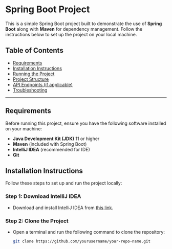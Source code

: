 # Spring Boot Project

This is a simple Spring Boot project built to demonstrate the use of **Spring Boot** along with **Maven** for dependency management. Follow the instructions below to set up the project on your local machine.

## Table of Contents
- [Requirements](#requirements)
- [Installation Instructions](#installation-instructions)
- [Running the Project](#running-the-project)
- [Project Structure](#project-structure)
- [API Endpoints (if applicable)](#api-endpoints)
- [Troubleshooting](#troubleshooting)

---

## Requirements

Before running this project, ensure you have the following software installed on your machine:

- **Java Development Kit (JDK)** 11 or higher
- **Maven** (included with Spring Boot)
- **IntelliJ IDEA** (recommended for IDE)
- **Git**

## Installation Instructions

Follow these steps to set up and run the project locally:

### Step 1: Download IntelliJ IDEA

- Download and install IntelliJ IDEA from [this link](https://www.jetbrains.com/idea/download/?section=windows).

### Step 2: Clone the Project

- Open a terminal and run the following command to clone the repository:

  ```bash
  git clone https://github.com/yourusername/your-repo-name.git
